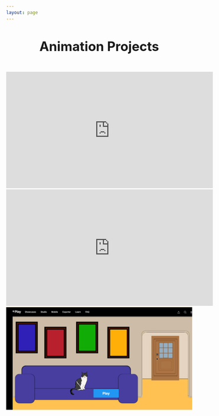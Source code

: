```yaml
---
layout: page
---
```

<style>
    h1 {
        text-align: center; 
        font-size: 2.5em; 
        margin-top: 20px; 
        padding: 25px;
    }
</style>

<center>
    <h1>Animation Projects</h1>
    <table>
        <tbody>
            <tr>
                <center><iframe width="560" height="315" src="https://www.youtube.com/embed/85r13wD6ZZo?si=JfAzoGFnULwwSmoC" title="YouTube video player" frameborder="0" allow="accelerometer; autoplay; clipboard-write; encrypted-media; gyroscope; picture-in-picture; web-share" referrerpolicy="strict-origin-when-cross-origin" allowfullscreen></iframe></center>
            </tr>
            <tr>
                <center><iframe width="560" height="315" src="https://www.youtube.com/embed/GglcwipMU48?si=JoV7rB4tRqfDgCG5" title="YouTube video player" frameborder="0" allow="accelerometer; autoplay; clipboard-write; encrypted-media; gyroscope; picture-in-picture; web-share" referrerpolicy="strict-origin-when-cross-origin" allowfullscreen></iframe></center>
            </tr>
            <tr>
                <center>
                    <a href="https://play.unity.com/en/games/57a22655-de6a-433f-a8ad-d9123fb28dcf/webgl-builds">
                        <img src="/assets/img/thumbnail-unity-1.png" alt="2D unity video">
                    </a>
                </center>
            </tr>
        </tbody>
    </table>
</center>